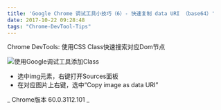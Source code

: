 ```yaml
---
title: 'Google Chrome 调试工具小技巧（6）- 快速复制 data URI （base64）'
date: 2017-10-22 09:28:48
tags: "Chrome-DevTool-Tips"
---
```

Chrome DevTools: 使用CSS Class快速搜索对应Dom节点

![使用Google调试工具添加Class](/images/tip6.gif)

- 选中img元素，右键打开Sources面板
- 在对应图片上右键，选中“Copy image as data URI”

_ Chrome版本 60.0.3112.101 _